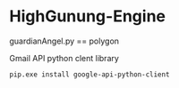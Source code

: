 # HighGunung-Engine

guardianAngel.py == polygon

Gmail API python clent library
```
pip.exe install google-api-python-client
```
